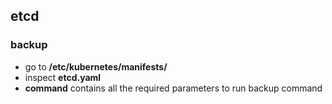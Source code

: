 ## etcd

### backup
* go to **/etc/kubernetes/manifests/**
* inspect **etcd.yaml**
* **command** contains all the required parameters to run backup command
